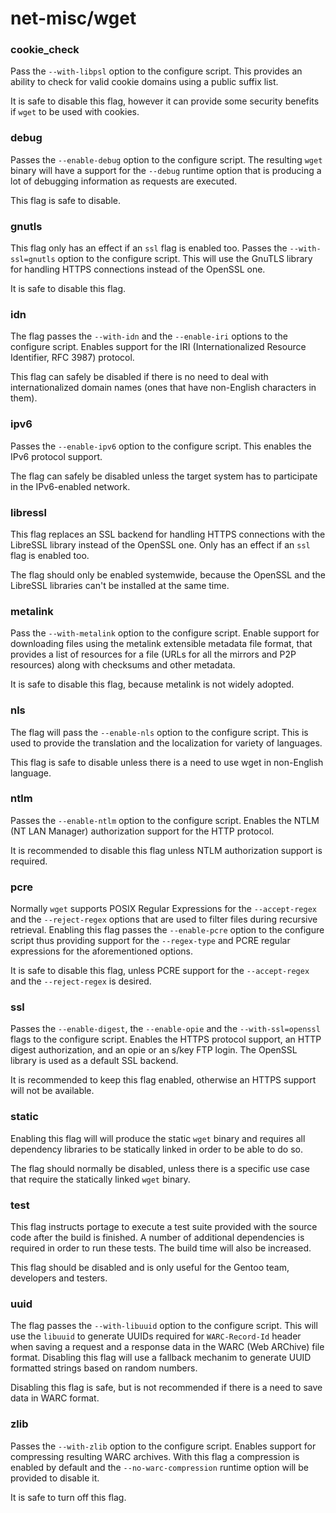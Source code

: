 # net-misc/wget

### cookie_check
Pass the `--with-libpsl` option to the configure script. This provides an ability to check for valid cookie domains using a public suffix list.

It is safe to disable this flag, however it can provide some security benefits if `wget` to be used with cookies.

### debug
Passes the `--enable-debug` option to the configure script. The resulting `wget` binary will have a support for the `--debug` runtime option that is producing a lot of debugging information as requests are executed.

This flag is safe to disable.

### gnutls
This flag only has an effect if an `ssl` flag is enabled too. Passes the `--with-ssl=gnutls` option to the configure script. This will use the GnuTLS library for handling HTTPS connections instead of the OpenSSL one.

It is safe to disable this flag.

### idn
The flag passes the `--with-idn` and the `--enable-iri` options to the configure script. Enables support for the IRI (Internationalized Resource Identifier, RFC 3987) protocol.

This flag can safely be disabled if there is no need to deal with internationalized domain names (ones that have non-English characters in them).

### ipv6
Passes the `--enable-ipv6` option to the configure script. This enables the IPv6 protocol support.

The flag can safely be disabled unless the target system has to participate in the IPv6-enabled network.

### libressl
This flag replaces an SSL backend for handling HTTPS connections with the LibreSSL library instead of the OpenSSL one. Only has an effect if an `ssl` flag is enabled too.

The flag should only be enabled systemwide, because the OpenSSL and the LibreSSL libraries can't be installed at the same time.

### metalink
Pass the `--with-metalink` option to the configure script. Enable support for downloading files using the metalink extensible metadata file format, that provides a list of resources for a file (URLs for all the mirrors and P2P resources) along with checksums and other metadata.

It is safe to disable this flag, because metalink is not widely adopted.

### nls
The flag will pass the `--enable-nls` option to the configure script. This is used to provide the translation and the localization for variety of languages.

This flag is safe to disable unless there is a need to use wget in non-English language.

### ntlm
Passes the `--enable-ntlm` option to the configure script. Enables the NTLM (NT LAN Manager) authorization support for the HTTP protocol.

It is recommended to disable this flag unless NTLM authorization support is required.

### pcre
Normally `wget` supports POSIX Regular Expressions for the `--accept-regex` and the `--reject-regex` options that are used to filter files during recursive retrieval. Enabling this flag passes the `--enable-pcre` option to the configure script thus providing support for the `--regex-type` and PCRE regular expressions for the aforementioned options.

It is safe to disable this flag, unless PCRE support for the `--accept-regex` and the `--reject-regex` is desired.

### ssl
Passes the `--enable-digest`, the `--enable-opie` and the `--with-ssl=openssl` flags to the configure script. Enables the HTTPS protocol support, an HTTP digest authorization, and an opie or an s/key FTP login. The OpenSSL library is used as a default SSL backend.

It is recommended to keep this flag enabled, otherwise an HTTPS support will not be available.

### static
Enabling this flag will will produce the static `wget` binary and requires all dependency libraries to be statically linked in order to be able to do so.

The flag should normally be disabled, unless there is a specific use case that require the statically linked `wget` binary.

### test
This flag instructs portage to execute a test suite provided with the source code after the build is finished. A number of additional dependencies is required in order to run these tests. The build time will also be increased.

This flag should be disabled and is only useful for the Gentoo team, developers and testers.

### uuid
The flag passes the `--with-libuuid` option to the configure script. This will use the `libuuid` to generate UUIDs required for `WARC-Record-Id` header when saving a request and a response data in the WARC (Web ARChive) file format. Disabling this flag will use a fallback mechanim to generate UUID formatted strings based on random numbers.

Disabling this flag is safe, but is not recommended if there is a need to save data in WARC format.

### zlib
Passes the `--with-zlib` option to the configure script. Enables support for compressing resulting WARC archives. With this flag a compression is enabled by default and the `--no-warc-compression` runtime option will be provided to disable it.

It is safe to turn off this flag.
